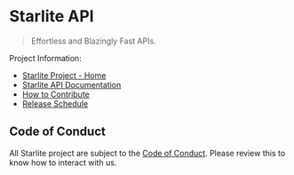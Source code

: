 # Starlite API

> Effortless and Blazingly Fast APIs.

Project Information:
* [Starlite Project - Home][home]
* [Starlite API Documentation][docs]
* [How to Contribute][contrib]
* [Release Schedule][releases]

## Code of Conduct

All Starlite project are subject to the [Code of Conduct][conduct]. Please review this to know how to interact with us.


[home]: https://github.com/starlite-api/starlite
[docs]: https://starlite-api.github.io/starlite/latest/
[contrib]: https://starlite-api.github.io/starlite/latest/contribution-guide.html
[releases]: https://starlite-api.github.io/starlite/latest/starlite-releases.html
[conduct]: https://github.com/starlite-api/.github/blob/main/CODE_OF_CONDUCT.md
[orgstruct]: https://starlite-api.github.io/starlite/latest/organization.html
